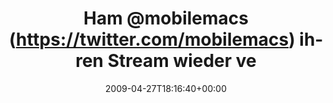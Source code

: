 ---
retweeted: false
source: <a href="http://twitter.com" rel="nofollow">Twitter Web Client</a>
entities:
  hashtags: []
  symbols: []
  user_mentions:
  - name: mobileMacs
    screen_name: mobileMacs
    indices:
    - '4'
    - '15'
    id_str: '1632678774'
    id: '1632678774'
  urls: []
display_text_range:
- '0'
- '80'
favorite_count: '0'
id_str: '1631129044'
truncated: false
retweet_count: '0'
id: '1631129044'
created_at: Mon Apr 27 18:16:40 +0000 2009
favorited: false
full_text: Ham [@mobilemacs](https://twitter.com/mobilemacs) ihren Stream wieder vergurkst,
  oder ist der bloß nicht verlinkt?
lang: de
tags:
- pesos/twitter
date: '2009-04-27T18:16:40+00:00'
src: https://twitter.com/bascht/status/1631129044
original_url: https://twitter.com/bascht/status/1631129044
type: twitter_tweet
text: Ham [@mobilemacs](https://twitter.com/mobilemacs) ihren Stream wieder vergurkst,
  oder ist der bloß nicht verlinkt?
title: Ham @mobilemacs (https://twitter.com/mobilemacs) ihren Stream wieder ve

---
